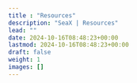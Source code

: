 ```yaml
---
title : "Resources"
description: "SeaX | Resources"
lead: ""
date: 2024-10-16T08:48:23+00:00
lastmod: 2024-10-16T08:48:23+00:00
draft: false
weight: 1
images: []
---
```

